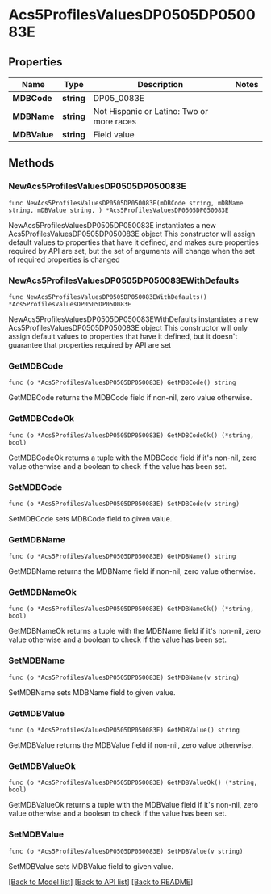 # Acs5ProfilesValuesDP0505DP050083E

## Properties

Name | Type | Description | Notes
------------ | ------------- | ------------- | -------------
**MDBCode** | **string** | DP05_0083E | 
**MDBName** | **string** | Not Hispanic or Latino: Two or more races | 
**MDBValue** | **string** | Field value | 

## Methods

### NewAcs5ProfilesValuesDP0505DP050083E

`func NewAcs5ProfilesValuesDP0505DP050083E(mDBCode string, mDBName string, mDBValue string, ) *Acs5ProfilesValuesDP0505DP050083E`

NewAcs5ProfilesValuesDP0505DP050083E instantiates a new Acs5ProfilesValuesDP0505DP050083E object
This constructor will assign default values to properties that have it defined,
and makes sure properties required by API are set, but the set of arguments
will change when the set of required properties is changed

### NewAcs5ProfilesValuesDP0505DP050083EWithDefaults

`func NewAcs5ProfilesValuesDP0505DP050083EWithDefaults() *Acs5ProfilesValuesDP0505DP050083E`

NewAcs5ProfilesValuesDP0505DP050083EWithDefaults instantiates a new Acs5ProfilesValuesDP0505DP050083E object
This constructor will only assign default values to properties that have it defined,
but it doesn't guarantee that properties required by API are set

### GetMDBCode

`func (o *Acs5ProfilesValuesDP0505DP050083E) GetMDBCode() string`

GetMDBCode returns the MDBCode field if non-nil, zero value otherwise.

### GetMDBCodeOk

`func (o *Acs5ProfilesValuesDP0505DP050083E) GetMDBCodeOk() (*string, bool)`

GetMDBCodeOk returns a tuple with the MDBCode field if it's non-nil, zero value otherwise
and a boolean to check if the value has been set.

### SetMDBCode

`func (o *Acs5ProfilesValuesDP0505DP050083E) SetMDBCode(v string)`

SetMDBCode sets MDBCode field to given value.


### GetMDBName

`func (o *Acs5ProfilesValuesDP0505DP050083E) GetMDBName() string`

GetMDBName returns the MDBName field if non-nil, zero value otherwise.

### GetMDBNameOk

`func (o *Acs5ProfilesValuesDP0505DP050083E) GetMDBNameOk() (*string, bool)`

GetMDBNameOk returns a tuple with the MDBName field if it's non-nil, zero value otherwise
and a boolean to check if the value has been set.

### SetMDBName

`func (o *Acs5ProfilesValuesDP0505DP050083E) SetMDBName(v string)`

SetMDBName sets MDBName field to given value.


### GetMDBValue

`func (o *Acs5ProfilesValuesDP0505DP050083E) GetMDBValue() string`

GetMDBValue returns the MDBValue field if non-nil, zero value otherwise.

### GetMDBValueOk

`func (o *Acs5ProfilesValuesDP0505DP050083E) GetMDBValueOk() (*string, bool)`

GetMDBValueOk returns a tuple with the MDBValue field if it's non-nil, zero value otherwise
and a boolean to check if the value has been set.

### SetMDBValue

`func (o *Acs5ProfilesValuesDP0505DP050083E) SetMDBValue(v string)`

SetMDBValue sets MDBValue field to given value.



[[Back to Model list]](../README.md#documentation-for-models) [[Back to API list]](../README.md#documentation-for-api-endpoints) [[Back to README]](../README.md)


